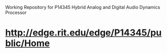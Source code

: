 Working Repository for P14345
Hybrid Analog and Digital Audio Dynamics Processor

http://edge.rit.edu/edge/P14345/public/Home
======
